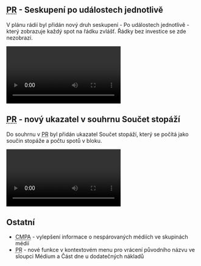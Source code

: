 ﻿---
categories: [fenix]
layout: fenix
---
## <abbr title="Plán rádií">PR</abbr> - Seskupení po událostech jednotlivě
V plánu rádií byl přidán nový druh seskupení - Po událostech jednotlivě - který zobrazuje každý spot na řádku zvlášť. Řádky bez investice se zde nezobrazí.

<video src="{{site.url}}/data/poudalostechjednotlive.mp4" type="video/mp4" controls>Seskupení po událostech jednotlivě</video>


## <abbr title="Plán rádií">PR</abbr> - nový ukazatel v souhrnu Součet stopáží
Do souhrnu v <abbr title="Plán rádií">PR</abbr> byl přidán ukazatel Součet stopáží, který se počítá jako součin stopáže a počtu spotů v bloku.

<video src="{{site.url}}/data/soucetstopazi.mp4" type="video/mp4" controls>Součet stopáží</video>

## Ostatní
<ul>
<li><abbr title="Crossmediální postanalýza">CMPA</abbr> - vylepšení informace o nespárovaných médiích ve skupinách médií</li>
<li><abbr title="Plán rádií">PR</abbr> - nové funkce v kontextovém menu pro vrácení původního názvu ve sloupci Médium a Část dne u dodatečných nákladů</li>
</ul>
